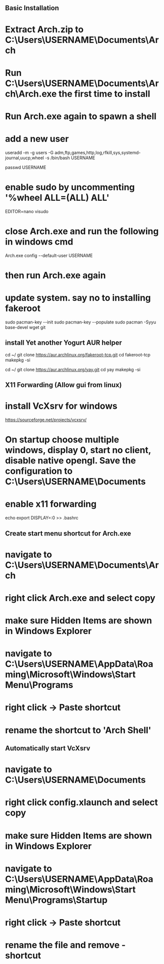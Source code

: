 ## Basic Installation
# Extract Arch.zip to C:\Users\USERNAME\Documents\Arch
# Run C:\Users\USERNAME\Documents\Arch\Arch.exe the first time to install
# Run Arch.exe again to spawn a shell

# add a new user
useradd -m -g users -G adm,ftp,games,http,log,rfkill,sys,systemd-journal,uucp,wheel -s /bin/bash USERNAME

passwd USERNAME

# enable sudo by uncommenting '%wheel ALL=(ALL) ALL'
EDITOR=nano visudo

# close Arch.exe and run the following in windows cmd
Arch.exe config --default-user USERNAME

# then run Arch.exe again

# update system. say no to installing fakeroot
sudo pacman-key --init
sudo pacman-key --populate
sudo pacman -Syyu base-devel wget git

## install Yet another Yogurt AUR helper
cd ~/
git clone https://aur.archlinux.org/fakeroot-tcp.git
cd fakeroot-tcp
makepkg -si

cd ~/
git clone https://aur.archlinux.org/yay.git
cd yay
makepkg -si

## X11 Forwarding (Allow gui from linux)
# install VcXsrv for windows
https://sourceforge.net/projects/vcxsrv/

# On startup choose multiple windows, display 0, start no client, disable native opengl. Save the configuration to C:\Users\USERNAME\Documents

# enable x11 forwarding
echo export DISPLAY=:0 >> .bashrc

## Create start menu shortcut for Arch.exe
# navigate to C:\Users\USERNAME\Documents\Arch
# right click Arch.exe and select copy
# make sure Hidden Items are shown in Windows Explorer
# navigate to C:\Users\USERNAME\AppData\Roaming\Microsoft\Windows\Start Menu\Programs
# right click -> Paste shortcut
# rename the shortcut to 'Arch Shell'

## Automatically start VcXsrv
# navigate to C:\Users\USERNAME\Documents
# right click config.xlaunch and select copy
# make sure Hidden Items are shown in Windows Explorer
# navigate to C:\Users\USERNAME\AppData\Roaming\Microsoft\Windows\Start Menu\Programs\Startup
# right click -> Paste shortcut
# rename the file and remove - shortcut

